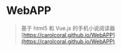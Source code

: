 # WebAPP

> 基于 html5 和 Vue.js 的手机小说阅读器 
> [https://carolcoral.github.io/WebAPP](https://carolcoral.github.io/WebAPP)
